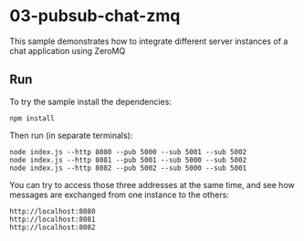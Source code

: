 # 03-pubsub-chat-zmq

This sample demonstrates how to integrate different server instances of a chat application using ZeroMQ

## Run

To try the sample install the dependencies:

```shell script
npm install
```

Then run (in separate terminals):

```shell script
node index.js --http 8080 --pub 5000 --sub 5001 --sub 5002
node index.js --http 8081 --pub 5001 --sub 5000 --sub 5002
node index.js --http 8082 --pub 5002 --sub 5000 --sub 5001
```

You can try to access those three addresses at the same time, and
see how messages are exchanged from one instance to the others:

```
http://localhost:8080
http://localhost:8081
http://localhost:8082
```
